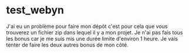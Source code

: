 # test_webyn

J'ai eu un problème pour faire mon dépôt c'est pour cela que vous trouverez un fichier zip dans lequel il y a mon projet.
Je n'ai pas fais tous les bonus car je me suis mis une durée limite d'environ 1 heure.
Je vais tenter de faire les deux autres bonus de mon côté.
